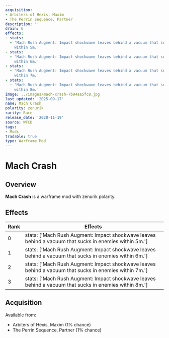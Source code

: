 ```yaml
---
acquisition:
- Arbiters of Hexis, Maxim
- The Perrin Sequence, Partner
description: ''
drain: 6
effects:
- stats:
  - 'Mach Rush Augment: Impact shockwave leaves behind a vacuum that sucks in enemies
    within 5m.'
- stats:
  - 'Mach Rush Augment: Impact shockwave leaves behind a vacuum that sucks in enemies
    within 6m.'
- stats:
  - 'Mach Rush Augment: Impact shockwave leaves behind a vacuum that sucks in enemies
    within 7m.'
- stats:
  - 'Mach Rush Augment: Impact shockwave leaves behind a vacuum that sucks in enemies
    within 8m.'
image: ../images/mach-crash-7b94aa5fc8.jpg
last_updated: '2025-09-17'
name: Mach Crash
polarity: zenurik
rarity: Rare
release_date: '2020-11-19'
source: WFCD
tags:
- Mods
tradable: true
type: Warframe Mod
---
```


# Mach Crash

## Overview

**Mach Crash** is a warframe mod with zenurik polarity.

## Effects

| Rank | Effects |
|------|----------|
| 0 | stats: ['Mach Rush Augment: Impact shockwave leaves behind a vacuum that sucks in enemies within 5m.'] |
| 1 | stats: ['Mach Rush Augment: Impact shockwave leaves behind a vacuum that sucks in enemies within 6m.'] |
| 2 | stats: ['Mach Rush Augment: Impact shockwave leaves behind a vacuum that sucks in enemies within 7m.'] |
| 3 | stats: ['Mach Rush Augment: Impact shockwave leaves behind a vacuum that sucks in enemies within 8m.'] |

## Acquisition

Available from:
- Arbiters of Hexis, Maxim (1% chance)
- The Perrin Sequence, Partner (1% chance)


